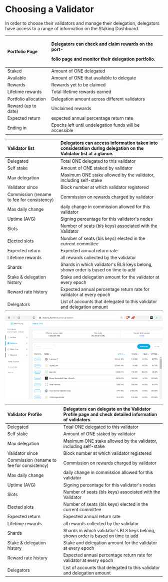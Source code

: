 # Choosing a Validator

In order to choose their validators and manage their delegation, delegators have access to a range of information on the Staking Dashboard.

<table>
  <thead>
    <tr>
      <th style="text-align:left"><b>Portfolio Page</b>
      </th>
      <th style="text-align:left">
        <p>Delegators can check and claim rewards on the port-</p>
        <p>folio page and monitor their delegation portfolio.</p>
      </th>
    </tr>
  </thead>
  <tbody>
    <tr>
      <td style="text-align:left">Staked</td>
      <td style="text-align:left">Amount of ONE delegated</td>
    </tr>
    <tr>
      <td style="text-align:left">Available</td>
      <td style="text-align:left">Amount of ONE that available to delegate</td>
    </tr>
    <tr>
      <td style="text-align:left">Rewards</td>
      <td style="text-align:left">Rewards yet to be claimed</td>
    </tr>
    <tr>
      <td style="text-align:left">Lifetime rewards</td>
      <td style="text-align:left">Total lifetime rewards earned</td>
    </tr>
    <tr>
      <td style="text-align:left">Portfolio allocation</td>
      <td style="text-align:left">Delegation amount across different validators</td>
    </tr>
    <tr>
      <td style="text-align:left">Reward (up to date)</td>
      <td style="text-align:left">Unclaimed rewards</td>
    </tr>
    <tr>
      <td style="text-align:left">Expected return</td>
      <td style="text-align:left">expected annual percentage return rate</td>
    </tr>
    <tr>
      <td style="text-align:left">Ending in</td>
      <td style="text-align:left">Epochs left until undelegation funds will be accessible</td>
    </tr>
  </tbody>
</table>

| **Validator list** | Delegators can access information taken into consideration during delegation on the Validator list at a glance. |
| :--- | :--- |
| Delegated | Total ONE delegated to this validator |
| Self stake | Amount of ONE staked by validator |
| Max delegation | Maximum ONE stake allowed by the validator, including self-stake |
| Validator since | Block number at which validator registered |
| Commission \(rename to fee for consistency\) | Commission on rewards charged by validator |
| Max daily change | daily change in commission allowed for this validator |
| Uptime \(AVG\) | Signing percentage for this validator's nodes |
| Slots | Number of seats \(bls keys\) associated with the Validator |
| Elected slots | Number of seats \(bls keys\) elected in the current committee |
| Expected return | Expected annual return rate |
| Lifetime rewards | all rewards collected by the validator |
| Shards | Shards in which validator's BLS keys belong, shown order is based on time to add |
| Stake & delegation history | Stake and delegation amount for the validator at every epoch |
| Reward rate history | Expected annual percentage return rate for validator at every epoch |
| Delegators | List of accounts that delegated to this validator and delegation amount |

![](../.gitbook/assets/image%20%28146%29.png)



| **Validator Profile** | Delegators can delegate on the Validator Profile page and check detailed information of validators. |
| :--- | :--- |
| Delegated | Total ONE delegated to this validator |
| Self stake | Amount of ONE staked by validator |
| Max delegation | Maximum ONE stake allowed by the validator, including self-stake |
| Validator since | Block number at which validator registered |
| Commission \(rename to fee for consistency\) | Commission on rewards charged by validator |
| Max daily change | daily change in commission allowed for this validator |
| Uptime \(AVG\) | Signing percentage for this validator's nodes |
| Slots | Number of seats \(bls keys\) associated with the Validator |
| Elected slots | Number of seats \(bls keys\) elected in the current committee |
| Expected return | Expected annual return rate |
| Lifetime rewards | all rewards collected by the validator |
| Shards | Shards in which validator's BLS keys belong, shown order is based on time to add |
| Stake & delegation history | Stake and delegation amount for the validator at every epoch |
| Reward rate history | Expected annual percentage return rate for validator at every epoch |
| Delegators | List of accounts that delegated to this validator and delegation amount |

